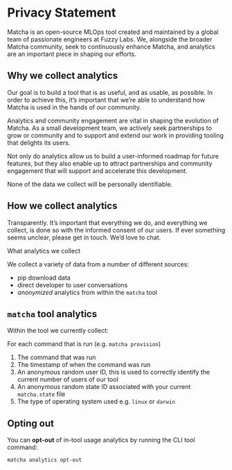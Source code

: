 # Privacy Statement

Matcha is an open-source MLOps tool created and maintained by a global team of passionate engineers at Fuzzy Labs. We, alongside the broader Matcha community, seek to continuously enhance Matcha, and analytics are an important piece in shaping our efforts.

## Why we collect analytics

Our goal is to build a tool that is as useful, and as usable, as possible. In order to achieve this, it’s important that we’re able to understand how Matcha is used in the hands of our community.

Analytics and community engagement are vital in shaping the evolution of Matcha. As a small development team, we actively seek partnerships to grow or community and to support and extend our work in providing tooling that delights its users.

Not only do analytics allow us to build a user-informed roadmap for future features, but they also enable up to attract partnerships and community engagement that will support and accelerate this development.

None of the data we collect will be personally identifiable.

## How we collect analytics

Transparently. It’s important that everything we do, and everything we collect, is done so with the informed consent of our users. If ever something seems unclear, please get in touch. We’d love to chat.

What analytics we collect

We collect a variety of data from a number of different sources:

- pip download data
- direct developer to user conversations
- *anonymized* analytics from within the `matcha` tool


## `matcha` tool analytics

Within the tool we currently collect:

For each command that is run (e.g. `matcha provision`)
1. The command that was run
2. The timestamp of when the command was run
3. An anonymous random user ID, this is used to correctly identify the current number of users of our tool
4. An anonymous random state ID associated with your current `matcha.state` file
5. The type of operating system used e.g. `linux` or `darwin`

## Opting out

You can **opt-out** of in-tool usage analytics by running the CLI tool command:

```bash
matcha analytics opt-out
```
